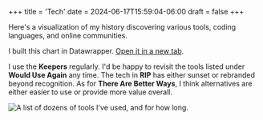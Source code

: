+++
title = 'Tech'
date = 2024-06-17T15:59:04-06:00
draft = false
+++

Here's a visualization of my history discovering various tools, coding languages, and online communities.

I built this chart in Datawrapper. [Open it in a new tab](https://www.datawrapper.de/_/MKPpj/?v=27).

I use the **Keepers** regularly. I'd be happy to revisit the tools listed under **Would Use Again** any time. The tech in **RIP** has either sunset or rebranded beyond recognition. As for **There Are Better Ways**, I think alternatives are either easier to use or provide more value overall.

<div style="min-height:1616px"><script type="text/javascript" defer src="https://datawrapper.dwcdn.net/MKPpj/embed.js?v=28" charset="utf-8"></script><noscript><img src="https://datawrapper.dwcdn.net/MKPpj/full.png" alt="A list of dozens of tools I've used, and for how long. " /></noscript></div>